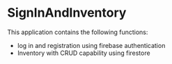 # SignInAndInventory

This application contains the following functions:
- log in and registration using firebase authentication
- Inventory with CRUD capability using firestore
